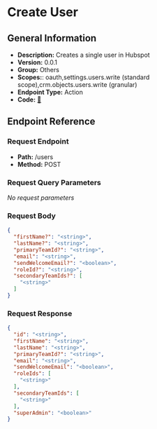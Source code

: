 # Create User

## General Information

- **Description:** Creates a single user in Hubspot
- **Version:** 0.0.1
- **Group:** Others
- **Scopes:**: oauth,settings.users.write (standard scope),crm.objects.users.write (granular)
- **Endpoint Type:** Action
- **Code:** [🔗](https://github.com/NangoHQ/integration-templates/tree/main/integrations/hubspot/actions/create-user.ts)

## Endpoint Reference

### Request Endpoint

- **Path:** /users
- **Method:** POST

### Request Query Parameters

_No request parameters_

### Request Body

```json
{
  "firstName?": "<string>",
  "lastName?": "<string>",
  "primaryTeamId?": "<string>",
  "email": "<string>",
  "sendWelcomeEmail?": "<boolean>",
  "roleId?": "<string>",
  "secondaryTeamIds?": [
    "<string>"
  ]
}
```

### Request Response

```json
{
  "id": "<string>",
  "firstName": "<string>",
  "lastName": "<string>",
  "primaryTeamId?": "<string>",
  "email": "<string>",
  "sendWelcomeEmail": "<boolean>",
  "roleIds": [
    "<string>"
  ],
  "secondaryTeamIds": [
    "<string>"
  ],
  "superAdmin": "<boolean>"
}
```
